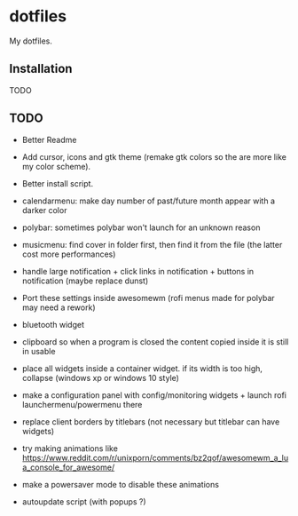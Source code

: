 # dotfiles

My dotfiles.

## Installation

TODO 

## TODO

- Better Readme
- Add cursor, icons and gtk theme (remake gtk colors so the are more like my color scheme).
- Better install script.

- calendarmenu: make day number of past/future month appear with a darker color

- polybar: sometimes polybar won't launch for an unknown reason

- musicmenu: find cover in folder first, then find it from the file (the latter cost more performances)

- handle large notification + click links in notification + buttons in notification (maybe replace dunst)

- Port these settings inside awesomewm (rofi menus made for polybar may need a rework)

- bluetooth widget

- clipboard so when a program is closed the content copied inside it is still in usable

- place all widgets inside a container widget. if its width is too high, collapse (windows xp or windows 10 style)

- make a configuration panel with config/monitoring widgets + launch rofi launchermenu/powermenu there

- replace client borders by titlebars (not necessary but titlebar can have widgets)

- try making animations like https://www.reddit.com/r/unixporn/comments/bz2qof/awesomewm_a_lua_console_for_awesome/
- make a powersaver mode to disable these animations

- autoupdate script (with popups ?)
